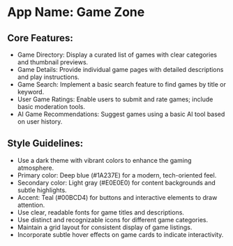 # **App Name**: Game Zone

## Core Features:

- Game Directory: Display a curated list of games with clear categories and thumbnail previews.
- Game Details: Provide individual game pages with detailed descriptions and play instructions.
- Game Search: Implement a basic search feature to find games by title or keyword.
- User Game Ratings: Enable users to submit and rate games; include basic moderation tools.
- AI Game Recommendations: Suggest games using a basic AI tool based on user history.

## Style Guidelines:

- Use a dark theme with vibrant colors to enhance the gaming atmosphere.
- Primary color: Deep blue (#1A237E) for a modern, tech-oriented feel.
- Secondary color: Light gray (#E0E0E0) for content backgrounds and subtle highlights.
- Accent: Teal (#00BCD4) for buttons and interactive elements to draw attention.
- Use clear, readable fonts for game titles and descriptions.
- Use distinct and recognizable icons for different game categories.
- Maintain a grid layout for consistent display of game listings.
- Incorporate subtle hover effects on game cards to indicate interactivity.